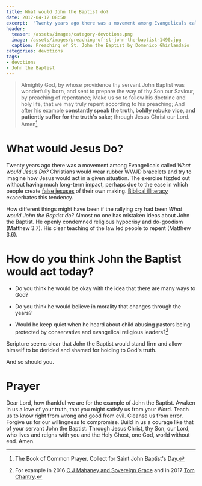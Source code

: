 ```yaml
---
title: What would John the Baptist do?
date: 2017-04-12 08:50
excerpt:  "Twenty years ago there was a movement among Evangelicals called 'What would Jesus Do?'  Christians would wear rubber WWJD bracelets and try to imagine how Jesus would act in a given situation. How different things might have been..."
header:
  teaser: /assets/images/category-devotions.png
  image: /assets/images/preaching-of-st-john-the-baptist-1490.jpg
  caption: Preaching of St. John the Baptist by Domenico Ghirlandaio 
categories: devotions
tags: 
- devotions
- John the Baptist
---
```

> Almighty God, by whose providence thy servant John Baptist was wonderfully born, and sent to prepare the way of thy Son our Saviour, by preaching of repentance; 
> Make us so to follow his doctrine and holy life, that we may truly repent according to his preaching;
> And after his example **constantly speak the truth, boldly rebuke vice, and patiently suffer for the truth's sake;** through Jesus Christ our Lord.  Amen[^2l]

# What would Jesus Do?

Twenty years ago there was a movement among Evangelicals called *What would Jesus Do?*  Christians would wear rubber WWJD bracelets and try to imagine how Jesus would act in a given situation.  The exercise fizzled out without having much long-term impact, perhaps due to the ease in which people create [false jesuses](/spirit-of-the-age/the-shack-aleister-crowley/) of their own making. [Biblical illiteracy](/biblical-orthodoxy/jesus-hermeneutic/) exacerbates this tendency.

How different things might have been if the rallying cry had been *What would John the Baptist do?*  Almost no one has mistaken ideas about John the Baptist.  He openly condemned religious hypocrisy and do-goodism (Matthew 3.7).  His clear teaching of the law led people to repent (Matthew 3.6).

# How do you think John the Baptist would act today?  

- Do you think he would be okay with the idea that there are many ways to God?

- Do you think he would believe in morality that changes through the years?

- Would he keep quiet when he heard about child abusing pastors being protected by conservative and evangelical religious leaders?[^2o]

Scripture seems clear that John the Baptist would stand firm and allow himself to be derided and shamed for holding to God's truth.  

And so should you.


# Prayer

Dear Lord, how thankful we are for the example of John the Baptist.  Awaken in us a love of your truth, that you might satisfy us from your Word.  Teach us to know right from wrong and good from evil.  Cleanse us from error.   Forgive us for our willingness to compromise.   Build in us a courage like that of your servant John the Baptist.   Through Jesus Christ, thy Son, our Lord, who lives and reigns with you and the Holy Ghost, one God, world without end.  Amen.


[^2l]: The Book of Common Prayer. Collect for Saint John Baptist's Day.

[^2o]: For example in 2016 [C J Mahaney and Sovereign Grace](https://thouarttheman.org/2016/11/24/kevin-deyoungs-regard-weak/) and in 2017 [Tom Chantry](http://thewartburgwatch.com/2016/12/28/serious-allegations-did-the-association-of-reformed-baptist-churches-of-america-cover-up-tom-chantrys-alleged-molestation-of-children/).